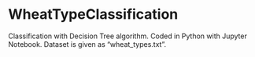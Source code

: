 # WheatTypeClassification
Classification with Decision Tree algorithm. Coded in Python with Jupyter Notebook. Dataset is given as “wheat_types.txt”.

